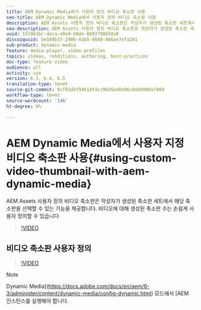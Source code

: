 ```yaml
---
title: AEM Dynamic Media에서 사용자 정의 비디오 축소판 사용
seo-title: AEM Dynamic Media에서 사용자 정의 비디오 축소판 사용
description: AEM Assets 사용자 정의 비디오 축소판은 작성자가 생성된 축소판 세트에서 해당 축소판을 선택할 수 있는 기능을 제공합니다. 비디오에 대해 생성된 축소판 수는 손쉽게 사용자 정의할 수 있습니다.
seo-description: AEM Assets 사용자 정의 비디오 축소판은 작성자가 생성된 축소판 세트에서 해당 축소판을 선택할 수 있는 기능을 제공합니다. 비디오에 대해 생성된 축소판 수는 손쉽게 사용자 정의할 수 있습니다.
uuid: 1559b1bc-daca-49e9-b6de-0b93798658a8
discoiquuid: 5e168b37-2906-4ab5-9840-086ae7efa281
sub-product: dynamic-media
feature: media-player, video-profiles
topics: videos, renditions, authoring, best-practices
doc-type: feature video
audience: all
activity: use
version: 6.3, 6.4, 6.5
translation-type: tm+mt
source-git-commit: 9cf01dbf9461df4cc96d5bd0a96c0d4d900af089
workflow-type: tm+mt
source-wordcount: '146'
ht-degree: 0%

---
```



# AEM Dynamic Media에서 사용자 지정 비디오 축소판 사용{#using-custom-video-thumbnail-with-aem-dynamic-media}

AEM Assets 사용자 정의 비디오 축소판은 작성자가 생성된 축소판 세트에서 해당 축소판을 선택할 수 있는 기능을 제공합니다. 비디오에 대해 생성된 축소판 수는 손쉽게 사용자 정의할 수 있습니다.

>[!VIDEO](https://video.tv.adobe.com/v/16467/?quality=9&learn=on)

## 비디오 축소판 사용자 정의

>[!VIDEO](https://video.tv.adobe.com/v/18867/)

>[!NOTE]
>
>Dynamic Media](https://docs.adobe.com/docs/en/aem/6-3/administer/content/dynamic-media/config-dynamic.html) 모드에서 [AEM 인스턴스를 실행해야 합니다.